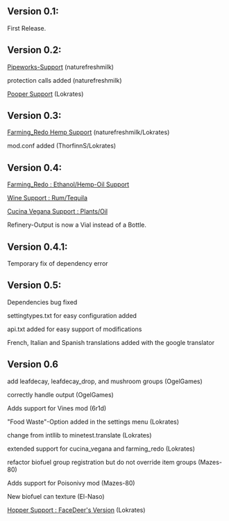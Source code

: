 Version 0.1:
------------
First Release.

Version 0.2:
------------
[Pipeworks-Support](https://forum.minetest.net/viewtopic.php?t=2155) (naturefreshmilk)

protection calls added   (naturefreshmilk)

[Pooper Support](https://forum.minetest.net/viewtopic.php?f=11&t=14620)  (Lokrates)

Version 0.3:
------------
[Farming_Redo Hemp Support](https://forum.minetest.net/viewtopic.php?t=9019) (naturefreshmilk/Lokrates)

mod.conf added   (ThorfinnS/Lokrates)

Version 0.4:
------------
[Farming_Redo : Ethanol/Hemp-Oil Support](https://forum.minetest.net/viewtopic.php?t=9019)

[Wine Support : Rum/Tequila](https://forum.minetest.net/viewtopic.php?f=11&t=13642)

[Cucina Vegana Support : Plants/Oil](https://forum.minetest.net/viewtopic.php?f=9&t=20001)

Refinery-Output is now a Vial instead of a Bottle.


Version 0.4.1:
-------------
Temporary fix of dependency error

Version 0.5:
-----------
Dependencies bug fixed

settingtypes.txt for easy configuration added

api.txt added for easy support of modifications

French, Italian and Spanish translations added with the google translator

Version 0.6
-----------
add leafdecay, leafdecay_drop, and mushroom groups 		(OgelGames)

correctly handle output 		(OgelGames)

Adds support for Vines mod 			(6r1d)

"Food Waste"-Option added in the settings menu		(Lokrates)

change from intllib to minetest.translate			(Lokrates)

extended support for cucina_vegana and farming_redo	(Lokrates)

refactor biofuel group registration but do not override item groups	(Mazes-80)

Adds support for Poisonivy mod 			(Mazes-80)

New biofuel can texture     (El-Naso)

[Hopper Support : FaceDeer's Version](https://forum.minetest.net/viewtopic.php?t=20058) (Lokrates)